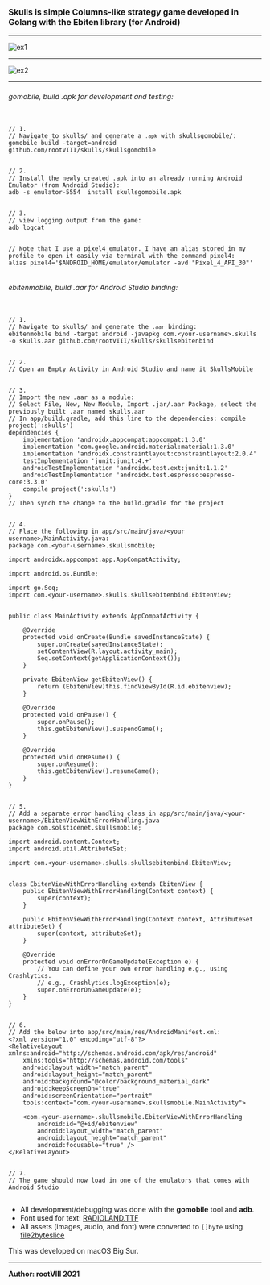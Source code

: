 ### Skulls is simple Columns-like strategy game developed in Golang with the Ebiten library (for Android)

<hr>
<img src="https://images2.imgbox.com/a6/ab/4hlQKK3q_o.png" alt="ex1"/>
<hr>
<img src="https://images2.imgbox.com/c1/39/6ZRij2QF_o.png" alt="ex2"/>
<hr>

###### gomobile, build .apk for development and testing:

<pre>
  <code>
// 1.
// Navigate to skulls/ and generate a <code>.apk</code> with skullsgomobile/:
gomobile build -target=android github.com/rootVIII/skulls/skullsgomobile


// 2.
// Install the newly created .apk into an already running Android Emulator (from Android Studio):
adb -s emulator-5554  install skullsgomobile.apk


// 3. 
// view logging output from the game:
adb logcat


// Note that I use a pixel4 emulator. I have an alias stored in my profile to open it easily via terminal with the command pixel4:
alias pixel4='$ANDROID_HOME/emulator/emulator -avd "Pixel_4_API_30"'
  </code>
</pre>


###### ebitenmobile, build .aar for Android Studio binding:

<pre>
  <code>
// 1.
// Navigate to skulls/ and generate the <code>.aar</code> binding:
ebitenmobile bind -target android -javapkg com.&lt;your-username&gt;.skulls -o skulls.aar github.com/rootVIII/skulls/skullsebitenbind


// 2.
// Open an Empty Activity in Android Studio and name it SkullsMobile


// 3.
// Import the new .aar as a module:
// Select File, New, New Module, Import .jar/.aar Package, select the previously built .aar named skulls.aar
// In app/build.gradle, add this line to the dependencies: compile project(':skulls')
dependencies {
    implementation 'androidx.appcompat:appcompat:1.3.0'
    implementation 'com.google.android.material:material:1.3.0'
    implementation 'androidx.constraintlayout:constraintlayout:2.0.4'
    testImplementation 'junit:junit:4.+'
    androidTestImplementation 'androidx.test.ext:junit:1.1.2'
    androidTestImplementation 'androidx.test.espresso:espresso-core:3.3.0'
    compile project(':skulls')
}
// Then synch the change to the build.gradle for the project


// 4.
// Place the following in app/src/main/java/&lt;your username&gt;/MainActivity.java:
package com.&lt;your-username&gt;.skullsmobile;

import androidx.appcompat.app.AppCompatActivity;

import android.os.Bundle;

import go.Seq;
import com.&lt;your-username&gt;.skulls.skullsebitenbind.EbitenView;


public class MainActivity extends AppCompatActivity {

    @Override
    protected void onCreate(Bundle savedInstanceState) {
        super.onCreate(savedInstanceState);
        setContentView(R.layout.activity_main);
        Seq.setContext(getApplicationContext());
    }

    private EbitenView getEbitenView() {
        return (EbitenView)this.findViewById(R.id.ebitenview);
    }

    @Override
    protected void onPause() {
        super.onPause();
        this.getEbitenView().suspendGame();
    }

    @Override
    protected void onResume() {
        super.onResume();
        this.getEbitenView().resumeGame();
    }
}


// 5.
// Add a separate error handling class in app/src/main/java/&lt;your-username&gt;/EbitenViewWithErrorHandling.java
package com.solsticenet.skullsmobile;

import android.content.Context;
import android.util.AttributeSet;

import com.&lt;your-username&gt;.skulls.skullsebitenbind.EbitenView;


class EbitenViewWithErrorHandling extends EbitenView {
    public EbitenViewWithErrorHandling(Context context) {
        super(context);
    }

    public EbitenViewWithErrorHandling(Context context, AttributeSet attributeSet) {
        super(context, attributeSet);
    }

    @Override
    protected void onErrorOnGameUpdate(Exception e) {
        // You can define your own error handling e.g., using Crashlytics.
        // e.g., Crashlytics.logException(e);
        super.onErrorOnGameUpdate(e);
    }
}


// 6.
// Add the below into app/src/main/res/AndroidManifest.xml:
&lt;?xml version="1.0" encoding="utf-8"?&gt;
&lt;RelativeLayout xmlns:android="http://schemas.android.com/apk/res/android"
    xmlns:tools="http://schemas.android.com/tools"
    android:layout_width="match_parent"
    android:layout_height="match_parent"
    android:background="@color/background_material_dark"
    android:keepScreenOn="true"
    android:screenOrientation="portrait"
    tools:context="com.&lt;your-username&gt;.skullsmobile.MainActivity"&gt;

    &lt;com.&lt;your-username&gt;.skullsmobile.EbitenViewWithErrorHandling
        android:id="@+id/ebitenview"
        android:layout_width="match_parent"
        android:layout_height="match_parent"
        android:focusable="true" /&gt;
&lt;/RelativeLayout&gt;


// 7.
// The game should now load in one of the emulators that comes with Android Studio
  </code>
</pre>


<ul>
  <li>
    All development/debugging was done with the <b>gomobile</b> tool and <b>adb</b>.
  </li>
  <li>
    Font used for text: <a href="https://www.dafont.com/radioland.font">RADIOLAND.TTF</a> 
  </li>
  <li>
  All assets (images, audio, and font) were converted to <code>[]byte</code> using <a href="https://github.com/hajimehoshi/file2byteslice">file2byteslice</a>
  </li>
</ul>


This was developed on macOS Big Sur.
<hr>
<b>Author: rootVIII  2021</b>
<br><br>
